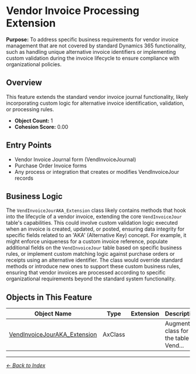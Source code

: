 # Vendor Invoice Processing Extension

**Purpose:** To address specific business requirements for vendor invoice management that are not covered by standard Dynamics 365 functionality, such as handling unique alternative invoice identifiers or implementing custom validation during the invoice lifecycle to ensure compliance with organizational policies.

## Overview

This feature extends the standard vendor invoice journal functionality, likely incorporating custom logic for alternative invoice identification, validation, or processing rules.

- **Object Count:** 1
- **Cohesion Score:** 0.00

## Entry Points

- Vendor Invoice Journal form (VendInvoiceJournal)
- Purchase Order Invoice forms
- Any process or integration that creates or modifies VendInvoiceJour records

## Business Logic

The `VendInvoiceJourAKA_Extension` class likely contains methods that hook into the lifecycle of a vendor invoice, extending the core `VendInvoiceJour` table's capabilities. This could involve custom validation logic executed when an invoice is created, updated, or posted, ensuring data integrity for specific fields related to an 'AKA' (Alternative Key) concept. For example, it might enforce uniqueness for a custom invoice reference, populate additional fields on the `VendInvoiceJour` table based on specific business rules, or implement custom matching logic against purchase orders or receipts using an alternative identifier. The class would override standard methods or introduce new ones to support these custom business rules, ensuring that vendor invoices are processed according to specific organizational requirements beyond the standard system functionality.

## Objects in This Feature

| Object Name | Type | Extension | Description |
|-------------|------|-----------|-------------|
| [VendInvoiceJourAKA_Extension](Objects/VendInvoiceJourAKA_Extension.md) | AxClass |  | <summary> Augmented class for the table <c>Vend... |

---

*[← Back to Index](../../index.md)*
